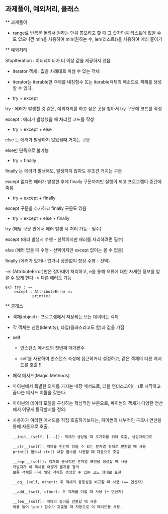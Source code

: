 ## 과제풀이, 예외처리, 클래스

** 과제풀이

- range로 반복문 돌려서 원하는 만큼 뽑으려고 할 때 그 숫자만큼 리스트에 없을 수도 있으니깐 min을 사용하여 min(원하는 수, len(리스트))을 사용하여 에러 줄이기

** 예외처리

Stoplteration : 이터레이터가 더 이상 값을 제공하지 않음
- iterator 객체 : 값을 차례대로 꺼낼 수 있는 객체
  
- iterator는 iterable한 객체를 내장함수 또는 iterable객체의 메소드로 객체를 생성할 수 있다.

- try + except
  
try : 에러가 발생할 것 같은, 예외처리를 하고 싶은 곳을 찾아서 try 구문에 코드를 작성

except : 에러가 발생했을 때 처리할 코드를 작성

- try + except + else
  
else 는 에러가 발생하지 않았을때 거치는 구문

else만 단독으로 불가능

- try + finally
  
finally 는 에러가 발생해도, 발생하지 않아도 무조건 거치는 구문

except 없다면 에러가 발생한 후에 finally 구문까지만 실행이 되고 프로그램이 중간에 죽음

- try + except + finally
  
except 구문을 추가하고 finally 구문도 있음

- try + except + else + finally
  
try (해당 구문 안에서 에러 발생 시 처리 가능 - 필수)

except (에러 발생시 수행 - 선택이지만 에러를 처리하려면 필수)

else (에러 없을 때 수행 - 선택이지만 except 없이는 올 수 없음)

finally (에러가 있거나 없거나 상관없이 항상 수행 - 선택)

 -e: (AttributeError)만은 잡아내어 처리하고, e를 통해 오류에 대한 자세한 정보를 얻을 수 있게 한다 -> 다른 에러도 가능

    ex) try : ~~
        except : AttributeError e:
                print(e)

** 클래스

* 객체(object) : 프로그램에서 저장되는 모든 데이터는 객체
* 각 객체는 신원(identity), 타입(클래스라고도 함)과 값을 가짐

* self
  - 인스턴스 메서드의 첫번째 매개변수
 
  - self를 사용하여 인스턴스 속성에 접근하거나 설정하고, 같은 객체의 다른 메서드를 호출 !!
 
* 매직 메서드(Magic Methods)

- 파이썬에서 특별한 의미를 가지는 내장 메서드로, 더블 언더스코어(__)로 시작하고 끝나는 메서드 이름을 갖는다.
  
- 파이썬의 데이터 모델을 구성하는 핵심적인 부분으로, 파이썬의 객체가 다양한 연산에서 어떻게 동작할지를 정의.
  
- 사용자가 이러한 메서드를 직접 호출하기보다는, 파이썬의 내부적인 구조나 연산을 통해 자동으로 호출.


      __init__(self, [...]): 객체가 생성될 때 초기화를 위해 호출, 생성자라고도
   
      __str__(self): 객체를 인간이 읽을 수 있는 문자열 형태로 변환할 때 사용
      print() 함수나 str() 내장 함수를 사용할 때 자동으로 호출

      __repr__(self): 객체의 공식적인 문자열 표현을 생성할 때 사용
      개발자가 이 객체를 어떻게 볼지를 정의
      보통 객체를 다시 해당 객체를 생성할 수 있는 코드 형태로 표현
  
      __eq__(self, other): 두 객체의 동등성을 비교할 때 사용 (== 연산자)
  
      __add__(self, other): 두 객체를 더할 때 사용 (+ 연산자)
  
      __len__(self): 객체의 길이를 반환할 때 사용
      예를 들어 len() 함수가 호출될 때 자동으로 이 메서드를 사용.
